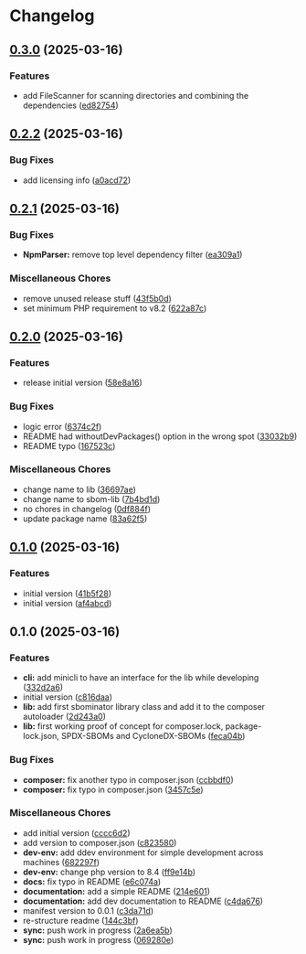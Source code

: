 # Changelog

## [0.3.0](https://github.com/sbominator/lib/compare/v0.2.2...v0.3.0) (2025-03-16)


### Features

* add FileScanner for scanning directories and combining the dependencies ([ed82754](https://github.com/sbominator/lib/commit/ed82754878c3e3db62d520156c99e153510bf80b))

## [0.2.2](https://github.com/sbominator/lib/compare/v0.2.1...v0.2.2) (2025-03-16)


### Bug Fixes

* add licensing info ([a0acd72](https://github.com/sbominator/lib/commit/a0acd726ad9e673c0ecf45d47aa6b160133d8385))

## [0.2.1](https://github.com/sbominator/lib/compare/v0.2.0...v0.2.1) (2025-03-16)


### Bug Fixes

* **NpmParser:** remove top level dependency filter ([ea309a1](https://github.com/sbominator/lib/commit/ea309a1e728ee7195f5b7996a881b801e2c305ea))


### Miscellaneous Chores

* remove unused release stuff ([43f5b0d](https://github.com/sbominator/lib/commit/43f5b0dc3ed2e777c9e6ae163e735dd5dd4324d7))
* set minimum PHP requirement to v8.2 ([622a87c](https://github.com/sbominator/lib/commit/622a87cf67aaac3bb866d1c03e6834e3e87c57da))

## [0.2.0](https://github.com/sbominator/lib/compare/v0.1.0...v0.2.0) (2025-03-16)


### Features

* release initial version ([58e8a16](https://github.com/sbominator/lib/commit/58e8a168d9deae1fa32ce0bac8fa91ae276ba155))


### Bug Fixes

* logic error ([6374c2f](https://github.com/sbominator/lib/commit/6374c2fd80968701b2ade540bcb3d5dac6acada9))
* README had withoutDevPackages() option in the wrong spot ([33032b9](https://github.com/sbominator/lib/commit/33032b933c191cece7af2e7da94194703f2939e9))
* README typo ([167523c](https://github.com/sbominator/lib/commit/167523c671feec8c2e2ad8435b145895441d4040))


### Miscellaneous Chores

* change name to lib ([36697ae](https://github.com/sbominator/lib/commit/36697aefad07ac417a3e4a1563f1a09810be1a1f))
* change name to sbom-lib ([7b4bd1d](https://github.com/sbominator/lib/commit/7b4bd1d0e7e37f42e6160ed34db9a832e1b06151))
* no chores in changelog ([0df884f](https://github.com/sbominator/lib/commit/0df884f0bc7df636c2f0993b04ee3a84f81dc5f3))
* update package name ([83a62f5](https://github.com/sbominator/lib/commit/83a62f5a1a0179234ad9f6797d385f416c1e064a))

## [0.1.0](https://github.com/sbominator/package/compare/v0.1.0...v0.1.0) (2025-03-16)


### Features

* initial version ([41b5f28](https://github.com/sbominator/package/commit/41b5f287bb4c69de82e6e720ae4c4cbc4708abb0))
* initial version ([af4abcd](https://github.com/sbominator/package/commit/af4abcd57dfb0653f8cbeda2dad87d909eb205ab))

## 0.1.0 (2025-03-16)


### Features

* **cli:** add minicli to have an interface for the lib while developing ([332d2a6](https://github.com/sbominator/package/commit/332d2a6be390f9f4bf044bb5d5fb1ef779bc92fa))
* initial version ([c816daa](https://github.com/sbominator/package/commit/c816daac452768d97e4e239da7e9e9d1568f4766))
* **lib:** add first sbominator library class and add it to the composer autoloader ([2d243a0](https://github.com/sbominator/package/commit/2d243a03c367fede22c0be669e0dbd18491177c7))
* **lib:** first working proof of concept for composer.lock, package-lock.json, SPDX-SBOMs and CycloneDX-SBOMs ([feca04b](https://github.com/sbominator/package/commit/feca04bcf2c9414dea03f71367ec708af44c5dd6))


### Bug Fixes

* **composer:** fix another typo in composer.json ([ccbbdf0](https://github.com/sbominator/package/commit/ccbbdf07a0122c2fa3a16dc206b661dc516abd7c))
* **composer:** fix typo in composer.json ([3457c5e](https://github.com/sbominator/package/commit/3457c5e5f68d64aee90fe5f1210e58dd355cdb9f))


### Miscellaneous Chores

* add initial version ([cccc6d2](https://github.com/sbominator/package/commit/cccc6d28d69be35c09ce0c3abdf23506d272c3bd))
* add version to composer.json ([c823580](https://github.com/sbominator/package/commit/c8235802573a34771517d7410b440f8d303ecfde))
* **dev-env:** add ddev environment for simple development across machines ([682297f](https://github.com/sbominator/package/commit/682297f7082e97df1dc2d5ce2a9a20709ce7552d))
* **dev-env:** change php version to 8.4 ([ff9e14b](https://github.com/sbominator/package/commit/ff9e14b0f4bf91062b4049b876b87b9675167bd6))
* **docs:** fix typo in README ([e6c074a](https://github.com/sbominator/package/commit/e6c074a9b9ae69d8439363a33cc71c1edaf04ecc))
* **documentation:** add a simple README ([214e601](https://github.com/sbominator/package/commit/214e6019023ae6c02659a9ff3a96c94f9426fbbf))
* **documentation:** add dev documentation to README ([c4da676](https://github.com/sbominator/package/commit/c4da676835203c194394fffbd5853aff0356ae8a))
* manifest version to 0.0.1 ([c3da71d](https://github.com/sbominator/package/commit/c3da71d03c015dd8c134b0dcf3c74262eea70d65))
* re-structure readme ([144c3bf](https://github.com/sbominator/package/commit/144c3bfca09becc245293fbed61662f5a7a7ea68))
* **sync:** push work in progress ([2a6ea5b](https://github.com/sbominator/package/commit/2a6ea5bd854b5f265f6768c8ec1059a689240b16))
* **sync:** push work in progress ([069280e](https://github.com/sbominator/package/commit/069280e1fe5519aea3979600aa434e4327fcfa05))
